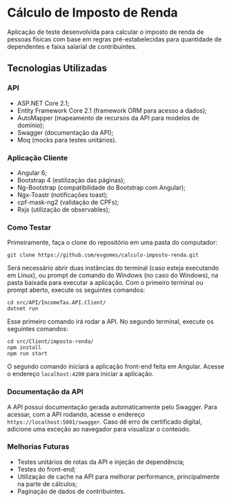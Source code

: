 # Cálculo de Imposto de Renda

Aplicação de teste desenvolvida para calcular o imposto de renda de pessoas físicas com base em regras pré-estabelecidas para quantidade de dependentes e faixa salarial de contribuintes.

## Tecnologias Utilizadas
### API
- ASP.NET Core 2.1;
- Entity Framework Core 2.1 (framework ORM para acesso a dados);
- AutoMapper (mapeamento de recursos da API para modelos de domínio);
- Swagger (documentação da API);
- Moq (mocks para testes unitários).

### Aplicação Cliente
- Angular 6;
- Bootstrap 4 (estilização das páginas);
- Ng-Bootstrap (compatibilidade do Bootstrap com Angular);
- Ngx-Toastr (notificações toast);
- cpf-mask-ng2 (validação de CPFs);
- Rxjs (utilização de observables);

### Como Testar

Primeiramente, faça o clone do repositório em uma pasta do computador:

```git clone https://github.com/evgomes/calculo-imposto-renda.git```

Será necessário abrir duas instâncias do terminal (caso esteja executando em Linux), ou prompt de comando do Windows (no caso do Windows), na pasta baixada para executar a aplicação. Com o primeiro terminal ou prompt aberto, execute os seguintes comandos:

```
cd src/API/IncomeTax.API.Client/
dotnet run
```

Esse primeiro comando irá rodar a API. No segundo terminal, execute os seguintes comandos:

```
cd src/Client/imposto-renda/
npm install
npm run start
```

O segundo comando iniciará a aplicação front-end feita em Angular. Acesse o endereço ```localhost:4200``` para iniciar a aplicação.

### Documentação da API

A API possui documentação gerada automaticamente pelo Swagger. Para acessar, com a API rodando, acesse o endereço ```https://localhost:5001/swagger```. Caso dê erro de certificado digital, adicione uma exceção ao navegador para visualizar o conteúdo.

### Melhorias Futuras
- Testes unitários de rotas da API e injeção de dependência;
- Testes do front-end;
- Utilização de cache na API para melhorar performance, principalmente na parte de cálculos;
- Paginação de dados de contribuintes.